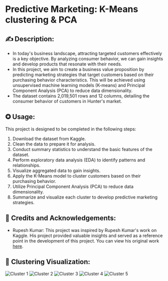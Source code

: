 # Predictive Marketing: K-Means clustering & PCA

## ✍ Description:
- In today's business landscape, attracting targeted customers effectively is a key objective. By analyzing consumer behavior, we can gain insights and develop products that resonate with their needs.
- In this project, we aim to create a business value proposition by predicting marketing strategies that target customers based on their purchasing behavior characteristics. This will be achieved using unsupervised machine learning models (K-means) and Principal Component Analysis (PCA) to reduce data dimensionality.
- The dataset contains 2,019,501 rows and 12 columns, detailing the consumer behavior of customers in Hunter's market.

## ✪ Usage:
This project is designed to be completed in the following steps:
1. Download the dataset from Kaggle.
2. Clean the data to prepare it for analysis.
3. Conduct summary statistics to understand the basic features of the dataset.
4. Perform exploratory data analysis (EDA) to identify patterns and relationships.
5. Visualize aggregated data to gain insights.
6. Apply the K-Means model to cluster customers based on their purchasing behavior.
7. Utilize Principal Component Analysis (PCA) to reduce data dimensionality.
8. Summarize and visualize each cluster to develop predictive marketing strategies.

## 🔖 Credits and Acknowledgements:
- Rupesh Kumar: This project was inspired by Rupesh Kumar's work on Kaggle. His project provided valuable insights and served as a reference point in the development of this project. You can view his original work [here](https://www.kaggle.com/code/hunter0007/predictive-marketing-k-means-clustering-pca).

## 🪬 Clustering Visualization:
  ![Cluster 1](D:/hinh/cluster1.png)
  ![Cluster 2](D:/hinh/cluster2.png)
  ![Cluster 3](D:/hinh/cluster3.png)
  ![Cluster 4](D:/hinh/cluster4.png)
  ![Cluster 5](D:/hinh/cluster5.png)

  

